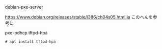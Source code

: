debian-pxe-server

https://www.debian.org/releases/stable/i386/ch04s05.html.ja
このへんを参考に

pxe-pdhcp
tftpd-hpa

```
# apt install tftpd-hpa
```